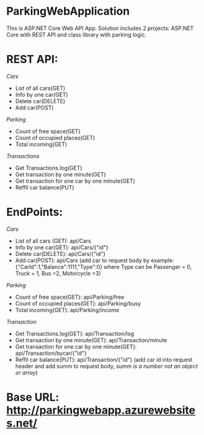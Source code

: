 # ParkingWebApplication
This is ASP.NET Core Web API App. Solution includes 2 projects: ASP.NET Core with REST API and class library with parking logic.

# REST API:
_Cars_
* List of all cars(GET)
* Info by one car(GET)
* Delete car(DELETE)
* Add car(POST)

_Parking_
* Count of free space(GET)
* Count of occupied places(GET)
* Total incoming(GET)

_Transactions_
* Get Transactions.log(GET)
* Get transaction by one minute(GET)
* Get transaction for one car by one minute(GET)
* Reffil car balance(PUT)

# EndPoints:

_Cars_
* List of all cars (GET):   api/Cars
* Info by one car(GET):     api/Cars/{"id"}
* Delete car(DELETE):       api/Cars/{"id"}
* Add car(POST):            api/Cars (add car to request body by example: 
                            {"CarId":1,"Balance":1111,"Type":0} 
                            where Type can be Passenger = 0, Truck = 1, Bus =2, Motorcycle =3)

_Parking_
* Count of free space(GET):       api/Parking/free
* Count of occupied places(GET):  api/Parking/busy
* Total incoming(GET):            api/Parking/income

_Transaction_
* Get Transactions.log(GET):                      api/Transaction/log
* Get transaction by one minute(GET):             api/Transaction/minute
* Get transaction for one car by one minute(GET): api/Transaction/bycar/{"id"}
* Reffil car balance(PUT):                        api/Transaction/{"id"} 
                                                  (add car id into request header and add summ to request body, 
                                                  _summ is a number not an object or array_)


# Base URL: http://parkingwebapp.azurewebsites.net/
